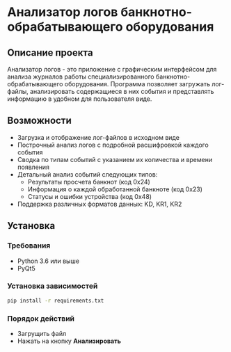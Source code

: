 # Анализатор логов банкнотно-обрабатывающего оборудования

## Описание проекта

Анализатор логов - это приложение с графическим интерфейсом для анализа журналов работы специализированного банкнотно-обрабатывающего оборудования. Программа позволяет загружать лог-файлы, анализировать содержащиеся в них события и представлять информацию в удобном для пользователя виде.

## Возможности

- Загрузка и отображение лог-файлов в исходном виде
- Построчный анализ логов с подробной расшифровкой каждого события
- Сводка по типам событий с указанием их количества и времени появления
- Детальный анализ событий следующих типов:
  - Результаты просчета банкнот (код 0x24)
  - Информация о каждой обработанной банкноте (код 0x23)
  - Статусы и ошибки устройства (код 0x48)
- Поддержка различных форматов данных: KD, KR1, KR2

## Установка

### Требования

- Python 3.6 или выше
- PyQt5

### Установка зависимостей

```bash
pip install -r requirements.txt
```
### Порядок действий
- Загрущить файл
- Нажать на кнопку **Анализировать**